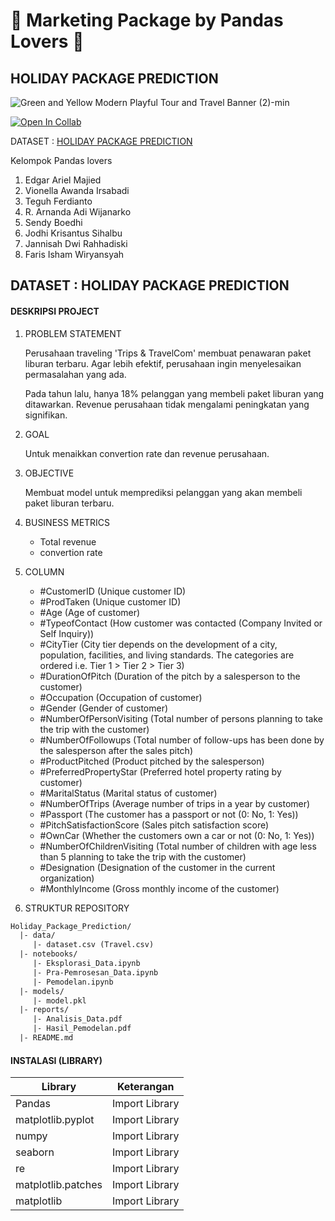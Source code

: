 
# 🐼 Marketing Package by Pandas Lovers 🐼
## HOLIDAY PACKAGE PREDICTION

![Green and Yellow Modern Playful Tour and Travel Banner (2)-min](https://github.com/Astryon/final_project/assets/68798868/fec781bf-e695-48ad-a4c0-d5cd15a6cfa8)



[![Open In Collab](https://colab.research.google.com/assets/colab-badge.svg)](https://colab.research.google.com/drive/1og6cvaGaytVXbDfEG2YFAhy9YhaIQPVY?usp=sharing#scrollTo=fQlFGqU0NjD-)

DATASET : [HOLIDAY PACKAGE PREDICTION](https://www.kaggle.com/datasets/susant4learning/holiday-package-purchase-prediction)

Kelompok Pandas lovers
1. Edgar Ariel Majied
2. Vionella Awanda Irsabadi
3. Teguh Ferdianto
4. R. Arnanda Adi Wijanarko
5. Sendy Boedhi
6. Jodhi Krisantus Sihalbu
7. Jannisah Dwi Rahhadiski
8. Faris Isham Wiryansyah

## DATASET : HOLIDAY PACKAGE PREDICTION
#### DESKRIPSI PROJECT

1. PROBLEM STATEMENT

    Perusahaan traveling 'Trips & TravelCom' membuat penawaran paket liburan terbaru. Agar lebih efektif, perusahaan ingin menyelesaikan permasalahan yang ada.

    Pada tahun lalu, hanya 18% pelanggan yang membeli paket liburan yang ditawarkan.
Revenue perusahaan tidak mengalami peningkatan yang signifikan.
2. GOAL

    Untuk menaikkan convertion rate dan revenue perusahaan.

3. OBJECTIVE

    Membuat model untuk memprediksi pelanggan yang akan membeli paket liburan terbaru.

4. BUSINESS METRICS

    - Total revenue
    - convertion rate

5. COLUMN
    - #CustomerID (Unique customer ID)
    - #ProdTaken (Unique customer ID)
    - #Age (Age of customer)
    - #TypeofContact (How customer was contacted (Company Invited or Self Inquiry))
    - #CityTier (City tier depends on the development of a city, population, facilities, and living standards. The categories are ordered i.e. Tier 1 > Tier 2 > Tier 3)
    - #DurationOfPitch (Duration of the pitch by a salesperson to the customer)
    - #Occupation (Occupation of customer)
    - #Gender (Gender of customer)
    - #NumberOfPersonVisiting (Total number of persons planning to take the trip with the customer)
    - #NumberOfFollowups (Total number of follow-ups has been done by the salesperson after the sales pitch)
    - #ProductPitched (Product pitched by the salesperson)
    - #PreferredPropertyStar (Preferred hotel property rating by customer)
    - #MaritalStatus (Marital status of customer)
    - #NumberOfTrips (Average number of trips in a year by customer)
    - #Passport (The customer has a passport or not (0: No, 1: Yes))
    - #PitchSatisfactionScore (Sales pitch satisfaction score)
    - #OwnCar (Whether the customers own a car or not (0: No, 1: Yes))
    - #NumberOfChildrenVisiting (Total number of children with age less than 5 planning to take the trip with the customer)
    - #Designation (Designation of the customer in the current organization)
    - #MonthlyIncome (Gross monthly income of the customer)
    
6. STRUKTUR REPOSITORY

```html
Holiday_Package_Prediction/
  |- data/
     |- dataset.csv (Travel.csv)
  |- notebooks/
     |- Eksplorasi_Data.ipynb
     |- Pra-Pemrosesan_Data.ipynb
     |- Pemodelan.ipynb
  |- models/
     |- model.pkl
  |- reports/
     |- Analisis_Data.pdf
     |- Hasil_Pemodelan.pdf
  |- README.md 
```


#### INSTALASI (LIBRARY)

| Library | Keterangan |
| ------ | ------ |
| Pandas | Import Library |
| matplotlib.pyplot | Import Library |
| numpy | Import Library |
| seaborn | Import Library |
| re | Import Library |
| matplotlib.patches | Import Library |
| matplotlib | Import Library |



